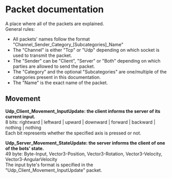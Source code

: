 # Packet documentation

A place where all of the packets are explained.  
General rules:
 - All packets' names follow the format "Channel_Sender_Category_[Subcategories]_Name"
 - The "Channel" is either "Tcp" or "Udp" depending on which socket is used to transmit the packet.
 - The "Sender" can be "Client", "Server" or "Both" depending on which parties are allowed to send the packet.
 - The "Category" and the optional "Subcategories" are one/multiple of the categories present in this documentation.
 - The "Name" is the exact name of the packet.

## Movement

**Udp_Client_Movement_InputUpdate: the client informs the server of its current input.**  
8 bits: rightward | leftward | upward | downward | forward | backward | nothing | nothing  
Each bit represents whether the specified axis is pressed or not.  

**Udp_Server_Movement_StateUpdate: the server informs the client of one of the bots' state.**  
49 byte: Byte-Input, Vector3-Position, Vector3-Rotation, Vector3-Velocity, Vector3-AngularVelocity  
The input byte's format is specified in the "Udp_Client_Movement_InputUpdate" packet.  
